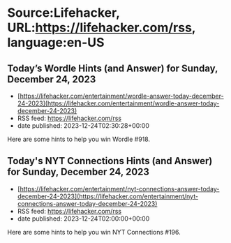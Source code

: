 # Source:Lifehacker, URL:https://lifehacker.com/rss, language:en-US

## Today’s Wordle Hints (and Answer) for Sunday, December 24, 2023
 - [https://lifehacker.com/entertainment/wordle-answer-today-december-24-2023](https://lifehacker.com/entertainment/wordle-answer-today-december-24-2023)
 - RSS feed: https://lifehacker.com/rss
 - date published: 2023-12-24T02:30:28+00:00

Here are some hints to help you win Wordle #918.

## Today's NYT Connections Hints (and Answer) for Sunday, December 24, 2023
 - [https://lifehacker.com/entertainment/nyt-connections-answer-today-december-24-2023](https://lifehacker.com/entertainment/nyt-connections-answer-today-december-24-2023)
 - RSS feed: https://lifehacker.com/rss
 - date published: 2023-12-24T02:00:00+00:00

Here are some hints to help you win NYT Connections #196.

